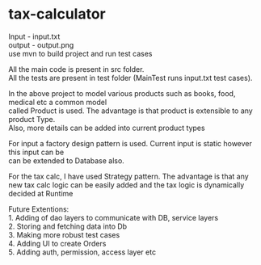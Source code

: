 # tax-calculator
Input - input.txt <br/>
output - output.png <br/>
use mvn to build project and run test cases

All the main code is present in src folder. <br/>
All the tests are present in test folder (MainTest runs input.txt test cases). <br/>

In the above project to model various products such as books, food, medical etc a common model<br/>
called Product is used. The advantage is that product is extensible to any product Type.<br/>
Also, more details can be added into current product types

For input a factory design pattern is used. Current input is static however this input can be<br/>
can be extended to Database also.

For the tax calc, I have used Strategy pattern. The advantage is that any new tax calc logic
can be easily added and the tax logic is dynamically decided at Runtime


Future Extentions: <br/>
    1. Adding of dao layers to communicate with DB, service layers <br/>
    2. Storing and fetching data into Db <br/>
    3. Making more robust test cases <br/>
    4. Adding UI to create Orders <br/>
    5. Adding auth, permission, access layer etc
